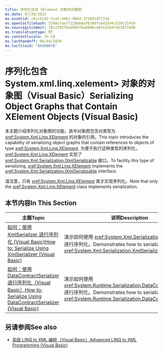 ```yaml
---
title: 序列化包含 XElement 对象的对象图
ms.date: 07/20/2015
ms.assetid: c0cc5c92-5ca3-44b1-98dd-371601df721b
ms.openlocfilehash: 5390cfaa77229b60af6388fc643544c539c15fe9
ms.sourcegitcommit: f8c270376ed905f6a8896ce0fe25b4f4b38ff498
ms.translationtype: MT
ms.contentlocale: zh-CN
ms.lasthandoff: 06/04/2020
ms.locfileid: "84360678"
---
```

# <a name="serializing-object-graphs-that-contain-xelement-objects-visual-basic"></a><span data-ttu-id="2a9f6-102">序列化包含 System.xml.linq.xelement> 对象的对象图（Visual Basic）</span><span class="sxs-lookup"><span data-stu-id="2a9f6-102">Serializing Object Graphs that Contain XElement Objects (Visual Basic)</span></span>
<span data-ttu-id="2a9f6-103">本主题介绍序列化对象图的功能，其中对象图包含对类型为 <xref:System.Xml.Linq.XElement> 的对象的引用。</span><span class="sxs-lookup"><span data-stu-id="2a9f6-103">This topic introduces the capability of serializing object graphs that contain references to objects of type <xref:System.Xml.Linq.XElement>.</span></span> <span data-ttu-id="2a9f6-104">为便于执行这种类型的序列化，<xref:System.Xml.Linq.XElement> 实现了 <xref:System.Xml.Serialization.IXmlSerializable> 接口。</span><span class="sxs-lookup"><span data-stu-id="2a9f6-104">To facility this type of serializing, <xref:System.Xml.Linq.XElement> implements the <xref:System.Xml.Serialization.IXmlSerializable> interface.</span></span>  
  
 <span data-ttu-id="2a9f6-105">请注意，只有 <xref:System.Xml.Linq.XElement> 类才实现序列化。</span><span class="sxs-lookup"><span data-stu-id="2a9f6-105">Note that only the <xref:System.Xml.Linq.XElement> class implements serialization.</span></span>  
  
## <a name="in-this-section"></a><span data-ttu-id="2a9f6-106">本节内容</span><span class="sxs-lookup"><span data-stu-id="2a9f6-106">In This Section</span></span>  
  
|<span data-ttu-id="2a9f6-107">主题</span><span class="sxs-lookup"><span data-stu-id="2a9f6-107">Topic</span></span>|<span data-ttu-id="2a9f6-108">说明</span><span class="sxs-lookup"><span data-stu-id="2a9f6-108">Description</span></span>|  
|-----------|-----------------|  
|[<span data-ttu-id="2a9f6-109">如何：使用 XmlSerializer 进行序列化 (Visual Basic)</span><span class="sxs-lookup"><span data-stu-id="2a9f6-109">How to: Serialize Using XmlSerializer (Visual Basic)</span></span>](how-to-serialize-using-xmlserializer.md)|<span data-ttu-id="2a9f6-110">演示如何使用 <xref:System.Xml.Serialization.XmlSerializer> 进行序列化。</span><span class="sxs-lookup"><span data-stu-id="2a9f6-110">Demonstrates how to serialize using <xref:System.Xml.Serialization.XmlSerializer>.</span></span>|  
|[<span data-ttu-id="2a9f6-111">如何：使用 DataContractSerializer 进行序列化（Visual Basic）</span><span class="sxs-lookup"><span data-stu-id="2a9f6-111">How to: Serialize Using DataContractSerializer (Visual Basic)</span></span>](how-to-serialize-using-datacontractserializer.md)|<span data-ttu-id="2a9f6-112">演示如何使用 <xref:System.Runtime.Serialization.DataContractSerializer> 进行序列化。</span><span class="sxs-lookup"><span data-stu-id="2a9f6-112">Demonstrates how to serialize using <xref:System.Runtime.Serialization.DataContractSerializer>.</span></span>|  
  
## <a name="see-also"></a><span data-ttu-id="2a9f6-113">另请参阅</span><span class="sxs-lookup"><span data-stu-id="2a9f6-113">See also</span></span>

- [<span data-ttu-id="2a9f6-114">高级 LINQ to XML 编程（Visual Basic）</span><span class="sxs-lookup"><span data-stu-id="2a9f6-114">Advanced LINQ to XML Programming (Visual Basic)</span></span>](advanced-linq-to-xml-programming.md)
